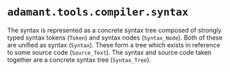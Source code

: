 # `adamant.tools.compiler.syntax`

The syntax is represented as a concrete syntax tree composed of strongly typed syntax tokens (`Token`) and syntax nodes (`Syntax_Node`). Both of these are unified as syntax (`Syntax`). These form a tree which exists in reference to some source code (`Source_Text`). The syntax and source code taken together are a concrete syntax tree (`Syntax_Tree`).
